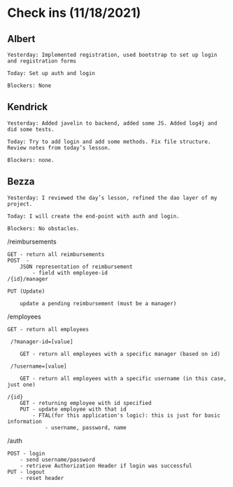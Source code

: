 # Check ins (11/18/2021)

## Albert
    Yesterday: Implemented registration, used bootstrap to set up login and registration forms

    Today: Set up auth and login

    Blockers: None

## Kendrick
    Yesterday: Added javelin to backend, added some JS. Added log4j and did some tests. 

    Today: Try to add login and add some methods. Fix file structure. Review notes from today’s lesson.

    Blockers: none.

## Bezza
    Yesterday: I reviewed the day’s lesson, refined the dao layer of my project.

    Today: I will create the end-point with auth and login.

    Blockers: No obstacles.

/reimbursements

	GET - return all reimbursements
	POST  - 
        JSON representation of reimbursement
			- field with employee-id
	/{id}/manager

    PUT (Update)

        update a pending reimbursement (must be a manager)

/employees

	GET - return all employees

	 /?manager-id=[value]

		GET - return all employees with a specific manager (based on id)

	 /?username=[value]

		GET - return all employees with a specific username (in this case, just one)

    /{id}
	    GET - returning employee with id specified
	    PUT - update employee with that id
			- FTAL(for this application's logic): this is just for basic information
				- username, password, name
		

/auth

	POST - login 
		- send username/password
		- retrieve Authorization Header if login was successful
	PUT - logout
		- reset header